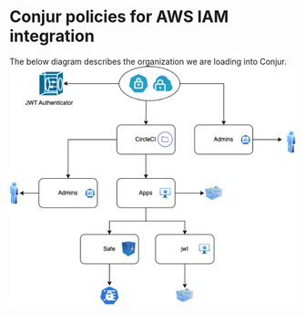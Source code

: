 # Conjur policies for AWS IAM integration
The below diagram describes the organization we are loading into Conjur.
![Conjur policies for AWS IAM integration](https://github.com/assafjh/cybr-demos/blob/main/circleci/policies/circleci-policies.png?raw=true)